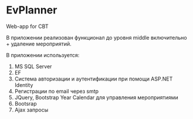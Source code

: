 # EvPlanner
Web-app for CBT

В приложении реализован функционал до уровня middle включительно + удаление мероприятий.

В приложении используется:

1. MS SQL Server
2. EF
3. Cистема авторизации и аутентификации при помощи ASP.NET Identity
4. Регистрации по email через smtp 
5. JQuery, Bootstrap Year Calendar для управления мероприятиями
6. Bootsrap
7. Ajax запросы


